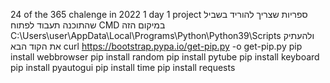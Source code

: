 24 of the 365 chalenge in 2022 1 day 1 project
ספריות שצריך להוריד בשביל שהתוכנה תעבוד
לפתוח CMD במיקום הזה 
C:\Users\user\AppData\Local\Programs\Python\Python39\Scripts
ולהעתיק את הקוד הבא
curl https://bootstrap.pypa.io/get-pip.py -o get-pip.py
pip install webbrowser
pip install random
pip install pytube
pip install keyboard
pip install pyautogui
pip install time
pip install requests

